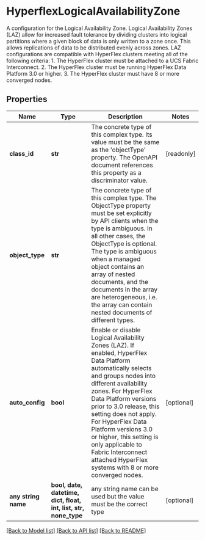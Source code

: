 # HyperflexLogicalAvailabilityZone

A configuration for the Logical Availability Zone. Logical Availability Zones (LAZ) allow for increased fault tolerance by dividing clusters into logical partitions where a given block of data is only written to a zone once. This allows replications of data to be distributed evenly across zones. LAZ configurations are compatible with HyperFlex clusters meeting all of the following criteria: 1. The HyperFlex cluster must be attached to a UCS Fabric Interconnect. 2. The HyperFlex cluster must be running HyperFlex Data Platform 3.0 or higher. 3. The HyperFlex cluster must have 8 or more converged nodes.
## Properties
Name | Type | Description | Notes
------------ | ------------- | ------------- | -------------
**class_id** | **str** | The concrete type of this complex type. Its value must be the same as the &#39;objectType&#39; property. The OpenAPI document references this property as a discriminator value. | [readonly] 
**object_type** | **str** | The concrete type of this complex type. The ObjectType property must be set explicitly by API clients when the type is ambiguous. In all other cases, the  ObjectType is optional.  The type is ambiguous when a managed object contains an array of nested documents, and the documents in the array are heterogeneous, i.e. the array can contain nested documents of different types. | 
**auto_config** | **bool** | Enable or disable Logical Availability Zones (LAZ). If enabled, HyperFlex Data Platform automatically selects and groups nodes into different availability zones. For HyperFlex Data Platform versions prior to 3.0 release, this setting does not apply. For HyperFlex Data Platform versions 3.0 or higher, this setting is only applicable to Fabric Interconnect attached HyperFlex systems with 8 or more converged nodes. | [optional] 
**any string name** | **bool, date, datetime, dict, float, int, list, str, none_type** | any string name can be used but the value must be the correct type | [optional]

[[Back to Model list]](../README.md#documentation-for-models) [[Back to API list]](../README.md#documentation-for-api-endpoints) [[Back to README]](../README.md)


